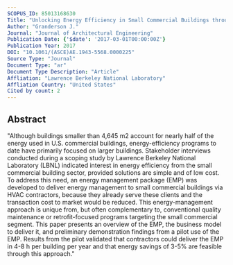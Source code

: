 ```yaml
---
SCOPUS_ID: 85013168630
Title: "Unlocking Energy Efficiency in Small Commercial Buildings through Mechanical Contractors"
Author: "Granderson J."
Journal: "Journal of Architectural Engineering"
Publication Date: {'$date': '2017-03-01T00:00:00Z'}
Publication Year: 2017
DOI: "10.1061/(ASCE)AE.1943-5568.0000225"
Source Type: "Journal"
Document Type: "ar"
Document Type Description: "Article"
Affliation: "Lawrence Berkeley National Laboratory"
Affliation Country: "United States"
Cited by count: 2
---
```


## Abstract
"Although buildings smaller than 4,645 m2 account for nearly half of the energy used in U.S. commercial buildings, energy-efficiency programs to date have primarily focused on larger buildings. Stakeholder interviews conducted during a scoping study by Lawrence Berkeley National Laboratory (LBNL) indicated interest in energy efficiency from the small commercial building sector, provided solutions are simple and of low cost. To address this need, an energy management package (EMP) was developed to deliver energy management to small commercial buildings via HVAC contractors, because they already serve these clients and the transaction cost to market would be reduced. This energy-management approach is unique from, but often complementary to, conventional quality maintenance or retrofit-focused programs targeting the small commercial segment. This paper presents an overview of the EMP, the business model to deliver it, and preliminary demonstration findings from a pilot use of the EMP. Results from the pilot validated that contractors could deliver the EMP in 4-8 h per building per year and that energy savings of 3-5% are feasible through this approach."
